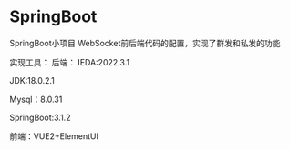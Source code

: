 # SpringBoot
SpringBoot小项目
WebSocket前后端代码的配置，实现了群发和私发的功能

实现工具：
后端：
IEDA:2022.3.1

JDK:18.0.2.1

Mysql：8.0.31

SpringBoot:3.1.2

前端：VUE2+ElementUI
